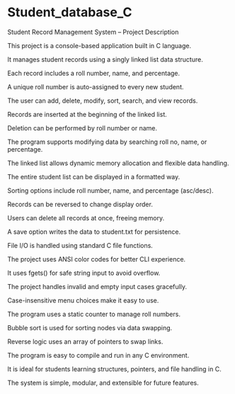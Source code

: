 # Student_database_C

Student Record Management System – Project Description

This project is a console-based application built in C language.

It manages student records using a singly linked list data structure.

Each record includes a roll number, name, and percentage.

A unique roll number is auto-assigned to every new student.

The user can add, delete, modify, sort, search, and view records.

Records are inserted at the beginning of the linked list.

Deletion can be performed by roll number or name.

The program supports modifying data by searching roll no, name, or percentage.

The linked list allows dynamic memory allocation and flexible data handling.

The entire student list can be displayed in a formatted way.

Sorting options include roll number, name, and percentage (asc/desc).

Records can be reversed to change display order.

Users can delete all records at once, freeing memory.

A save option writes the data to student.txt for persistence.

File I/O is handled using standard C file functions.

The project uses ANSI color codes for better CLI experience.

It uses fgets() for safe string input to avoid overflow.

The project handles invalid and empty input cases gracefully.

Case-insensitive menu choices make it easy to use.

The program uses a static counter to manage roll numbers.

Bubble sort is used for sorting nodes via data swapping.

Reverse logic uses an array of pointers to swap links.

The program is easy to compile and run in any C environment.

It is ideal for students learning structures, pointers, and file handling in C.

The system is simple, modular, and extensible for future features.
